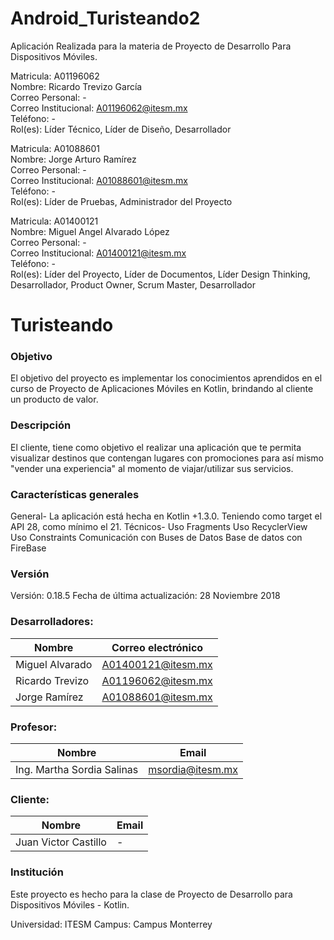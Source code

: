 # Android_Turisteando2  
Aplicación Realizada para la materia de Proyecto de Desarrollo Para Dispositivos Móviles.  
  
Matricula:​ A01196062  
Nombre:​ Ricardo Trevizo García  
Correo​ ​Personal:​ -  
Correo Institucional:​ A01196062@itesm.mx  
Teléfono:​ -  
Rol(es):​ Líder Técnico, Líder de Diseño, Desarrollador  
  
Matricula:​ A01088601  
Nombre: ​Jorge Arturo Ramírez  
Correo Personal: ​-  
Correo Institucional: ​A01088601@itesm.mx  
Teléfono: ​-  
Rol(es): ​Líder de Pruebas, Administrador del Proyecto  

Matricula: ​A01400121  
Nombre: ​Miguel Angel Alvarado López  
Correo Personal: ​-  
Correo Institucional: ​A01400121@itesm.mx  
Teléfono: ​-  
Rol(es): ​Líder del Proyecto, Líder de Documentos, Líder Design Thinking, Desarrollador, Product Owner, Scrum Master, Desarrollador  


# Turisteando

### Objetivo
El objetivo del proyecto es implementar los conocimientos aprendidos en el curso de Proyecto de Aplicaciones Móviles en Kotlin, brindando al cliente un producto de valor. 

### Descripción
El cliente, tiene como objetivo el realizar una aplicación que te permita visualizar destinos que contengan lugares con promociones para así mismo "vender una experiencia" al momento de viajar/utilizar sus servicios.

### Características generales
General-
La aplicación está hecha en Kotlin +1.3.0.
Teniendo como target el API 28, como mínimo el 21.
Técnicos-
Uso Fragments
Uso RecyclerView
Uso Constraints
Comunicación con Buses de Datos
Base de datos con FireBase

### Versión
Versión: 0.18.5
Fecha de última actualización: 28 Noviembre 2018

### Desarrolladores:

| Nombre  | Correo electrónico |
| ------------- | ------------- |
| Miguel  Alvarado | A01400121@itesm.mx |
| Ricardo Trevizo | A01196062@itesm.mx |
| Jorge Ramírez | A01088601@itesm.mx |

### Profesor:

| Nombre  | Email |
| ------------- | ------------- |
| Ing. Martha Sordia Salinas | msordia@itesm.mx |

### Cliente:

| Nombre  | Email |
| ------------- | ------------- |
| Juan Victor Castillo | - |


### Institución

Este proyecto es hecho para la clase de Proyecto de Desarrollo para Dispositivos Móviles - Kotlin.

Universidad: ITESM
Campus: Campus Monterrey



